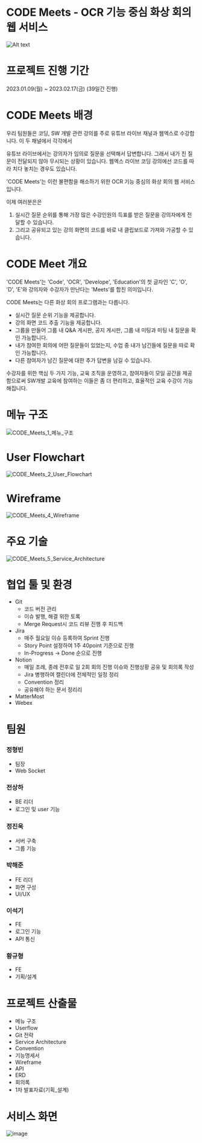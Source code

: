 # CODE Meets - OCR 기능 중심 화상 회의 웹 서비스
![Alt text](logo.gif)
# 프로젝트 진행 기간
2023.01.09(월) ~ 2023.02.17(금) (39일간 진행)

# CODE Meets 배경
우리 팀원들은 코딩, SW 개발 관련 강의를 주로 유튜브 라이브 채널과 웹엑스로 수강합니다.
이 두 채널에서 각각에서

유튜브 라이브에서는 강의자가 임의로 질문을 선택해서 답변합니다. 그래서 내가 친 질문이 전달되지 않아 무시되는 상황이 있습니다.
웹엑스 라이브 코딩 강의에선 코드를 따라 치다 놓치는 경우도 있습니다.

'CODE Meets'는 이런 불편함을 해소하기 위한 OCR 기능 중심의 화상 회의 웹 서비스입니다.

이제 여러분은은
1. 실시간 질문 순위를 통해 가장 많은 수강인원의 득표를 받은 질문을 강의자에게 전달할 수 있습니다.
2. 그리고 공유되고 있는 강의 화면의 코드를 바로 내 클립보드로 가져와 가공할 수 있습니다.


# CODE Meet 개요
'CODE Meets'는 'Code', 'OCR', 'Develope', 'Education'의 첫 글자인 'C', 'O', 'D', 'E'와 강의자와 수강자가 만난다는 'Meets'를 합친 의미입니다.

CODE Meets는 다른 화상 회의 프로그램과는 다릅니다.
- 실시간 질문 순위 기능을 제공합니다.
- 강의 화면 코드 추출 기능을 제공합니다.
- 그룹을 만들어 그룹 내 Q&A 게시판, 공지 게시판, 그룹 내 미팅과 미팅 내 질문을 확인 가능합니다.
- 내가 참여한 회의에 어떤 질문들이 있었는지, 수업 중 내가 남긴들에 질문을 따로 확인 가능합니다.
- 다른 참여자가 남긴 질문에 대한 추가 답변을 남길 수 있습니다.

수강자를 위한 핵심 두 가지 기능, 교육 조직을 운영하고, 참여자들이 모일 공간을 제공함으로써 SW개발 교육에 참여하는 이들은 좀 더 편리하고, 효율적인 교육 수강이 가능해집니다.


# 메뉴 구조
![CODE_Meets_1_메뉴_구조](https://user-images.githubusercontent.com/82055169/232195581-d0753c73-70ec-4f8c-a726-7f6e01d73d98.jpg)


# User Flowchart 
![CODE_Meets_2_User_Flowchart](https://user-images.githubusercontent.com/82055169/232195586-58ad0993-42be-40eb-85ce-12fae2e51249.jpg)


# Wireframe
![CODE_Meets_4_Wireframe](https://user-images.githubusercontent.com/82055169/232195615-4672c585-b154-4ff0-8dec-8fc32e91d231.jpg)


# 주요 기술
![CODE_Meets_5_Service_Architecture](https://user-images.githubusercontent.com/82055169/232195624-62226f11-df5f-43a0-b779-63009d758f0a.png)


# 협업 툴 및 환경
- Git
    - 코드 버전 관리
    - 이슈 발행, 해결 위한 토록
    - Merge Request시 코드 리뷰 진행 후 피드백
- Jira
    - 매주 월요일 이슈 등록하여 Sprint 진행
    - Story Point 설정하여 1주 40point 기준으로 진행
    - In-Progress -> Done 순으로 진행
- Notion
    - 매일 조례, 종례 전후로 일 2회 회의 진행 이슈와 진행상황 공유 및 회의록 작성
    - Jira 병행하여 캘린더에 전체적인 일정 정리
    - Convention 정리
    - 공유해야 하는 문서 정리리
- MatterMost
- Webex

# 팀원
### 정형빈
- 팀장
- Web Socket

### 전상하
- BE 리더
- 로그인 및 user 기능

### 정진욱
- 서버 구축
- 그룹 기능

### 박해준
- FE 리더
- 화면 구성
- UI/UX

### 이석기
- FE
- 로그인 기능
- API 통신

### 황규형
- FE
- 기획/설계

# 프로젝트 산출물
- 메뉴 구조
- Userflow
- Git 전략
- Service Architecture 
- Convention
- 기능명세서
- Wireframe
- API 
- ERD
- 회의록
- 1차 발표자료(기획_설계)

# 서비스 화면
![image](https://user-images.githubusercontent.com/82055169/232195920-7f524ac6-a68f-4fca-9256-c2b2747326b9.png)

